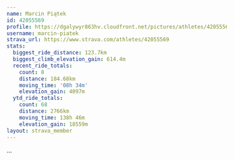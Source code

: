 ```yaml
---
name: Marcin Piątek
id: 42055569
profile: https://dgalywyr863hv.cloudfront.net/pictures/athletes/42055569/12602382/1/large.jpg
username: marcin-piatek
strava_url: https://www.strava.com/athletes/42055569
stats:
  biggest_ride_distance: 123.7km
  biggest_climb_elevation_gain: 614.4m
  recent_ride_totals:
    count: 8
    distance: 184.68km
    moving_time: '08h 34m'
    elevation_gain: 4097m
  ytd_ride_totals:
    count: 68
    distance: 2766km
    moving_time: 138h 46m
    elevation_gain: 18559m
layout: strava_member
--- 
```

...
